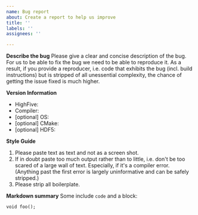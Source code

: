 ```yaml
---
name: Bug report
about: Create a report to help us improve
title: ''
labels: ''
assignees: ''

---
```


**Describe the bug**
Please give a clear and concise description of the bug. For us to be able to
fix the bug we need to be able to reproduce it. As a result, if you provide a
reproducer, i.e. code that exhibits the bug (incl. build instructions) but is
stripped of all unessential complexity, the chance of getting the issue fixed
is much higher.

**Version Information**
  - HighFive:
  - Compiler:
  - [optional] OS:
  - [optional] CMake:
  - [optional] HDF5:

**Style Guide**
1. Please paste text as text and not as a screen shot.
2. If in doubt paste too much output rather than to little, i.e. don't be too
   scared of a large wall of text. Especially, if it's a compiler error.
   (Anything past the first error is largely uninformative and can be safely
   stripped.)
3. Please strip all boilerplate.

**Markdown summary**
Some include `code` and a block:
```
void foo();
```

